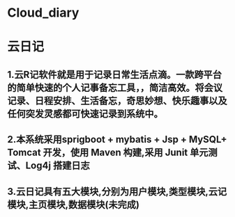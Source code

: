 # Cloud_diary
# 云日记

## 1.云R记软件就是用于记录日常生活点滴。一款跨平台的简单快速的个人记事备忘工具，，简洁高效。将会议记录、日程安排、生活备忘，奇思妙想、快乐趣事以及任何突发灵感都可快速记录到系统中。

## 2.本系统采用sprigboot + mybatis + Jsp + MySQL+ Tomcat 开发，使用 Maven 构建,采用 Junit 单元测试、Log4j 搭建日志

## 3.云日记具有五大模块,分别为**用户模块**,**类型模块**,**云记模块**,**主页模块**,数据模块(未完成)  

